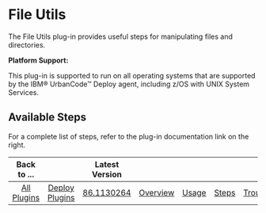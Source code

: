 
File Utils
==========


The File Utils plug-in provides useful steps for manipulating files and directories.


**Platform Support:**


This plug-in is supported to run on all operating systems that are supported by the IBM® UrbanCode™ Deploy agent, including z/OS with UNIX System Services.



Available Steps
---------------


For a complete list of steps, refer to the plug-in documentation link on the right.





|Back to ...||Latest Version||||||
| :---: | :---: | :---: | :---: | :---: | :---: | :---: | :---: |
|[All Plugins](../../index.md)|[Deploy Plugins](../README.md)|[86.1130264](https://raw.githubusercontent.com/UrbanCode/IBM-UCD-PLUGINS/main/files/FileUtils/ucd-FileUtils-86.1130264.zip)|[Overview](overview.md)|[Usage](usage.md)|[Steps](steps.md)|[Troubleshooting](troubleshooting.md)|[Downloads](downloads.md)|
